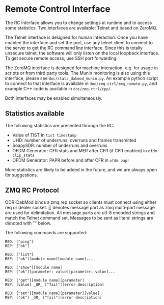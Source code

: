 Remote Control Interface
========================

The RC interface allows you to change settings at runtime and to access some
statistics. Two interfaces are available: Telnet and based on ZeroMQ.

The Telnet interface is designed for human interaction. Once you have enabled
the interface and set the port, use any telnet client to connect to the server
to get the RC command line interface. Since this is totally unsecure telnet,
the software will only listen on the local loopback interface. To get secure
remote access, use SSH port forwarding.

The ZeroMQ interface is designed for machine interaction, e.g. for usage in
scripts or from third party tools. The Munin monitoring is also using this
interface, please see `doc/stats_dabmod_munin.py`.
An example python script to connect to that
interface is available in `doc/zmq-ctrl/zmq_remote.py`,
and example C++ code is available in `doc/zmq-ctrl/cpp/`.

Both interfaces may be enabled simultaneously.

Statistics available
--------------------

The following statistics are presented through the RC:

 * Value of TIST in `tist timestamp`
 * UHD: number of underruns, overruns and frames transmitted
 * SoapySDR: number of underruns and overruns
 * OFDM Generator: CFR stats and MER after CFR (if CFR enabled) in `ofdm clip_stats`
 * OFDM Generator: PAPR before and after CFR in `ofdm papr`

More statistics are likely to be added in the future, and we are always open
for suggestions.


ZMQ RC Protocol
---------------

ODR-DabMod binds a zmq rep socket so clients must connect
using either req or dealer socket.
[] denotes message part as zmq multi-part message are used for delimitation.
All message parts are utf-8 encoded strings and match the Telnet command set.
Messages to be sent as literal strings are denoted with "" below.

The following commands are supported:

    REQ: ["ping"]
    REP: ["ok"]

    REQ: ["list"]
    REP: ["ok"][module name][module name]...

    REQ: ["show"][module name]
    REP: ["ok"][parameter: value][parameter: value]...

    REQ: ["get"][module name][parameter]
    REP: [value] _OR_ ["fail"][error description]

    REQ: ["set"][module name][parameter][value]
    REP: ["ok"] _OR_ ["fail"][error description]
